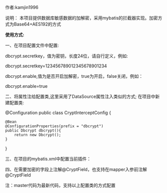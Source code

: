 作者:kamjin1996

说明：
本项目提供数据库敏感数据的加解密，采用mybatis的拦截器实现。加密方式为Base64+AES192的方式

**使用方式:**

一、在项目配置文件中配置:

dbcrypt.secretkey，值为密钥，长度24位，请自行定义，例如:

dbcrypt.secretkey=123456789012345678901234

dbcrypt.enable,值为是否开启加解密，true为开启，false关闭，例如：

dbcrypt.enable=true

二、将属性注给配置类,这里采用了DataSource属性注入类似的方式;
在项目中新建配置类:

@Configuration
public class CryptInterceptConfig {

    @Bean
    @ConfigurationProperties(prefix = "dbcrypt")
    public Dbcrypt dbcrypt(){
        return new Dbcrypt();
    }

}

三、在项目的mybatis.xml中配置当前插件：

<plugins>
        <plugin interceptor="intercept.crypt.CryptInterceptor"/>
</plugins>

四、在需要加密的字段上注解@CryptField，也支持在mapper入参前注解@CryptField


注：master代码为最新代码，支持以上配置类的方式配置

